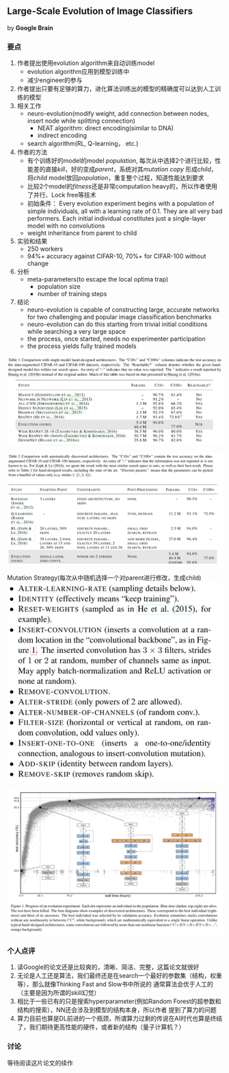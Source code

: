 ## Large-Scale Evolution of Image Classifiers

by **Google Brain**

### 要点

1. 作者提出使用evolution algorithm来自动训练model
	* evolution algorithm应用到模型训练中
 	* 减少engineer的参与
2. 作者提出只要有足够的算力，进化算法训练出的模型的精确度可以达到人工训练的模型
3. 相关工作
	* neuro-evolution(modify weight, add connection between nodes, insert node while splitting connection)
		- NEAT algorithm: direct encoding(similar to DNA)
		- indirect encoding
	* search algorithm(RL, Q-learning， etc.)
4. 作者的方法
	* 有个训练好的model的model *population*, 每次从中选择2个进行比较，性能差的直接*kill*，好的变成*parent*，系统对其*mutation copy*
      形成*child*，将*child* model放回*population*，重复整个过程，知道性能达到要求
	* 比较2个model的*fitness*还是非常computation heavy的，所以作者使用了并行、Lock free等技术
	* 初始条件： Every evolution experiment begins with a population of simple individuals, all with a learning rate of 0.1. They are all very bad performers. Each initial individual constitutes just a single-layer model with no convolutions
	* weight inheritance from parent to child 
5. 实验和结果
	* 250 workers
	* 94%+ accuracy against CIFAR-10, 70%+ for CIFAR-100 without change
6. 分析
	* meta-parameters(to escape the local optima trap)
		- population size
		- number of training steps
7. 结论
	* neuro-evolution is capable of constructing large, accurate networks for two challenging and popular image classification benchmarks
	* neuro-evolution can do this starting from trivial initial conditions while searching a very large space
	* the process, once started, needs no experimenter participation
	* the process yields fully trained models


![Model Compare](/images/model-compare.png)

![Search Alg](/images/search-alg.png)

Mutation Strategy(每次从中随机选择一个对parent进行修改，生成child)
![mutation strategy](/images/mutation.png)

![Results](/images/evolv-result.png)

### 个人点评

1. 读Google的论文还是比较爽的，清晰、简洁、完整，这篇论文就很好
2. 无论是人工还是算法，我们最终还是在search一个最好的参数集（结构，权重等），那么就像Thinking Fast and Slow书中所说的
   通常算法会优于人工的（主要是因为所谓的skill幻觉）
3. 相比于一些已有的只是搜索hyperparameter(例如Random Forest的超参数和结构的搜索），NN还会涉及到模型的结构本身，所以作者
   提到了算力的问题
4. 算力目前也算是DL前进的一个瓶颈，所谓算力过剩的传说在AI时代也算是终结了，我们期待更高性能的硬件，或者新的结构（量子计算机？）

### 讨论

等待阅读这片论文的续作
